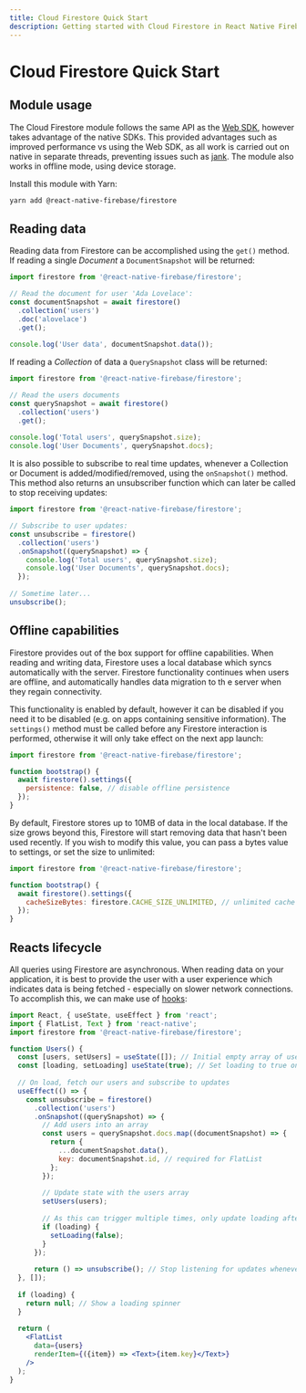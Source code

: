 ```yaml
---
title: Cloud Firestore Quick Start
description: Getting started with Cloud Firestore in React Native Firebase
---
```


# Cloud Firestore Quick Start

## Module usage

The Cloud Firestore module follows the same API as the [Web SDK](https://firebase.google.com/docs/reference/js/firebase.firestore), however takes advantage of the native SDKs. This provided advantages such as improved performance vs using the Web SDK, as all work is carried out on native in separate threads, preventing issues such as [jank](https://facebook.github.io/react-native/docs/performance#js-frame-rate-javascript-thread). The module also works in offline mode, using device storage.

Install this module with Yarn:

```bash
yarn add @react-native-firebase/firestore
```

## Reading data

Reading data from Firestore can be accomplished using the `get()` method. If reading a single *Document* a `DocumentSnapshot` will be returned:

```js
import firestore from '@react-native-firebase/firestore';

// Read the document for user 'Ada Lovelace':
const documentSnapshot = await firestore()
  .collection('users')
  .doc('alovelace')
  .get();
  
console.log('User data', documentSnapshot.data());
```

If reading a *Collection* of data  a `QuerySnapshot` class will be returned:

```js
import firestore from '@react-native-firebase/firestore';

// Read the users documents
const querySnapshot = await firestore()
  .collection('users')
  .get();
  
console.log('Total users', querySnapshot.size);
console.log('User Documents', querySnapshot.docs);
```

It is also possible to subscribe to real time updates, whenever a Collection or Document is added/modified/removed, using the `onSnapshot()` method. This method also returns an unsubscriber function which can later be called to stop receiving updates:

```js
import firestore from '@react-native-firebase/firestore';

// Subscribe to user updates:
const unsubscribe = firestore()
  .collection('users')
  .onSnapshot((querySnapshot) => {
    console.log('Total users', querySnapshot.size);
    console.log('User Documents', querySnapshot.docs);
  });
  
// Sometime later...
unsubscribe();
```

## Offline capabilities

Firestore provides out of the box support for offline capabilities. When reading and writing data, Firestore uses a local database which syncs automatically with the server. Firestore functionality continues when users are offline, and automatically handles data migration to th e server when they regain connectivity.

This functionality is enabled by default, however it can be disabled if you need it to be disabled (e.g. on apps containing sensitive information). The `settings()` method must be called before any Firestore interaction is performed, otherwise it will only take effect on the next app launch:

```js
import firestore from '@react-native-firebase/firestore';

function bootstrap() {
  await firestore().settings({
    persistence: false, // disable offline persistence
  });
}
```

By default, Firestore stores up to 10MB of data in the local database. If the size grows beyond this, Firestore will start removing data that hasn't been used recently. If you wish to modify this value, you can pass a bytes value to settings, or set the size to unlimited:

```js
import firestore from '@react-native-firebase/firestore';

function bootstrap() {
  await firestore().settings({
    cacheSizeBytes: firestore.CACHE_SIZE_UNLIMITED, // unlimited cache size
  });
}
```

## Reacts lifecycle

All queries using Firestore are asynchronous. When reading data on your application, it is best to provide the user with a user experience which indicates data is being fetched - especially on slower network connections. To accomplish this, we can make use of [hooks](https://reactjs.org/docs/hooks-intro.html):

```jsx
import React, { useState, useEffect } from 'react';
import { FlatList, Text } from 'react-native';
import firestore from '@react-native-firebase/firestore';

function Users() {
  const [users, setUsers] = useState([]); // Initial empty array of users
  const [loading, setLoading] useState(true); // Set loading to true on component mount
 
  // On load, fetch our users and subscribe to updates
  useEffect(() => {
    const unsubscribe = firestore()
      .collection('users')
      .onSnapshot((querySnapshot) => {
        // Add users into an array
        const users = querySnapshot.docs.map((documentSnapshot) => {
          return {
            ...documentSnapshot.data(),
            key: documentSnapshot.id, // required for FlatList
          };
        }); 
        
        // Update state with the users array
        setUsers(users);
        
        // As this can trigger multiple times, only update loading after the first update
        if (loading) {
          setLoading(false);
        }
      });
      
      return () => unsubscribe(); // Stop listening for updates whenever the component unmounts
  }, []);
  
  if (loading) {
    return null; // Show a loading spinner
  }
  
  return (
    <FlatList
      data={users}
      renderItem={({item}) => <Text>{item.key}</Text>}
    />
  );
}
```
